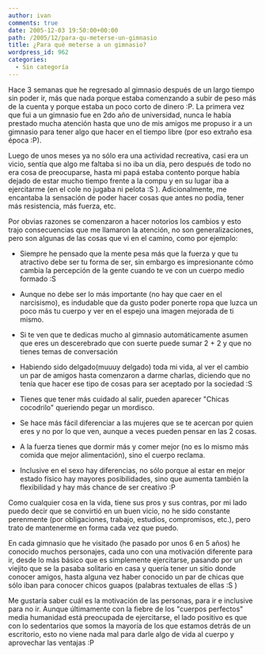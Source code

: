 ```yaml
---
author: ivan
comments: true
date: 2005-12-03 19:50:00+00:00
path: /2005/12/para-qu-meterse-un-gimnasio
title: ¿Para qué meterse a un gimnasio?
wordpress_id: 962
categories:
  - Sin categoría
---
```


Hace 3 semanas que he regresado al gimnasio después de un largo tiempo sin poder ir, más que nada porque estaba comenzando a subir de peso más de la cuenta y porque estaba un poco corto de dinero :P. La primera vez que fui a un gimnasio fue en 2do año de universidad, nunca le había prestado mucha atención hasta que uno de mis amigos me propuso ir a un gimnasio para tener algo que hacer en el tiempo libre (por eso extraño esa época :P).

Luego de unos meses ya no sólo era una actividad recreativa, casi era un vicio, sentía que algo me faltaba si no iba un día, pero después de todo no era cosa de preocuparse, hasta mi papá estaba contento porque había dejado de estar mucho tiempo frente a la compu y en su lugar iba a ejercitarme (en el cole no jugaba ni pelota :S ). Adicionalmente, me encantaba la sensación de poder hacer cosas que antes no podía, tener más resistencia, más fuerza, etc.

Por obvias razones se comenzaron a hacer notorios los cambios y esto trajo consecuencias que me llamaron la atención, no son generalizaciones, pero son algunas de las cosas que vi en el camino, como por ejemplo:

- Siempre he pensado que la mente pesa más que la fuerza y que tu atractivo debe ser tu forma de ser, sin embargo es impresionante cómo cambia la percepción de la gente cuando te ve con un cuerpo medio formado :S

- Aunque no debe ser lo más importante (no hay que caer en el narcisismo), es indudable que da gusto poder ponerte ropa que luzca un poco más tu cuerpo y ver en el espejo una imagen mejorada de ti mismo.

* Si te ven que te dedicas mucho al gimnasio automáticamente asumen que eres un descerebrado que con suerte puede sumar 2 + 2 y que no tienes temas de conversación

- Habiendo sido delgado(muuuy delgado) toda mi vida, al ver el cambio un par de amigos hasta comenzaron a darme charlas, diciendo que no tenía que hacer ese tipo de cosas para ser aceptado por la sociedad :S

- Tienes que tener más cuidado al salir, pueden aparecer "Chicas cocodrilo" queriendo pegar un mordisco.

- Se hace más fácil diferenciar a las mujeres que se te acercan por quien eres y no por lo que ven, aunque a veces pueden pensar en las 2 cosas.

* A la fuerza tienes que dormir más y comer mejor (no es lo mismo más comida que mejor alimentación), sino el cuerpo reclama.

* Inclusive en el sexo hay diferencias, no sólo porque al estar en mejor estado físico hay mayores posibilidades, sino que aumenta también la flexibilidad y hay más chance de ser creativo :P

Como cualquier cosa en la vida, tiene sus pros y sus contras, por mi lado puedo decir que se convirtió en un buen vicio, no he sido constante perenmente (por obligaciones, trabajo, estudios, compromisos, etc.), pero trato de mantenerme en forma cada vez que puedo.

En cada gimnasio que he visitado (he pasado por unos 6 en 5 años) he conocido muchos personajes, cada uno con una motivación diferente para ir, desde lo más básico que es simplemente ejercitarse, pasando por un viejito que se la pasaba solitario en casa y quería tener un sitio donde conocer amigos, hasta alguna vez haber conocido un par de chicas que sólo iban para conocer chicos guapos (palabras textuales de ellas :S )

Me gustaría saber cuál es la motivación de las personas, para ir e inclusive para no ir. Aunque últimamente con la fiebre de los "cuerpos perfectos" media humanidad está preocupada de ejercitarse, el lado positivo es que con lo sedentarios que somos la mayoría de los que estamos detrás de un escritorio, esto no viene nada mal para darle algo de vida al cuerpo y aprovechar las ventajas :P
